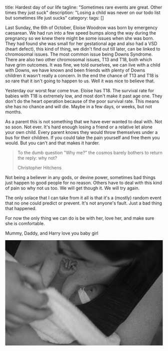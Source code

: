 title: Hardest day of our life
tagline: "Sometimes rare events are great. Other times they just suck"
description: "Losing a child was never on our todo list but sometimes life just sucks"
category: 
tags: []

Last Sunday, the 6th of October, Eloise Woodrow was born by emergency caesarean. We had run into a few speed bumps along the way during the pregnancy so we knew there might be some issues when she was born.  They had found she was small for her gestational age and also had a VSD (heart defect), this kind of thing, we didn't find out till later, can be linked to chromosomal issues.  The most common issue being Downs Syndrome. There are also two other chromosomal issues, T13 and T18, both which have grim outcomes.  It was fine, we told ourselves, we can live with a child with Downs, we have known and been friends with plenty of Downs children it wasn't really a concern.  In the end the chance of T13 and T18 is so rare that it isn't going to happen to us. Well it was nice to believe that.

Yesterday our worst fear come true. Eloise has T18. The survival rate for babies with T18 is extremely low, and most don't make it past age one.  They don't do the heart operation because of the poor survival rate.  This means she has no chance and will die. Maybe in a few days, or weeks, but not months.

As a parent this is not something that we have ever wanted to deal with. Not so soon. Not ever. It's hard enough losing a friend or a relative let alone your own child.  Every parent knows they would throw themselves under a bus for their children.  If you could take the pain yourself and free them you would. But you can't and that makes it harder.

>To the dumb question "Why me?" the cosmos barely bothers to return the reply: why not?
>
>Christopher Hitchens

Not being a believer in any gods, or devine power, sometimes bad things just happen to good people for no reason.  Others have to deal with this kind of pain so why not us too. We will get though it. We will try again. 

The only solace that I can take from it all is that it's a (mostly) random event that no one could predict or prevent.  It's not anyone's fault. Just a bad thing that happened.

For now the only thing we can do is be with her, love her, and make sure she is comfortable. 

Mummy, Daddy, and Harry love you baby girl

![Alt Text](/images/Eloise.jpg)
